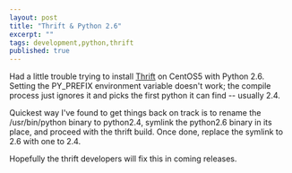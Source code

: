 ```yaml
---
layout: post
title: "Thrift & Python 2.6"
excerpt: ""
tags: development,python,thrift
published: true
---
```


Had a little trouble trying to install [Thrift](http://incubator.apache.org/thrift/) on CentOS5 with Python 2.6. Setting the PY_PREFIX environment variable doesn't work; the compile process just ignores it and picks the first python it can find -- usually 2.4.

Quickest way I've found to get things back on track is to rename the /usr/bin/python binary to python2.4, symlink the python2.6 binary in its place, and proceed with the thrift build. Once done, replace the symlink to 2.6 with one to 2.4.

Hopefully the thrift developers will fix this in coming releases.  
